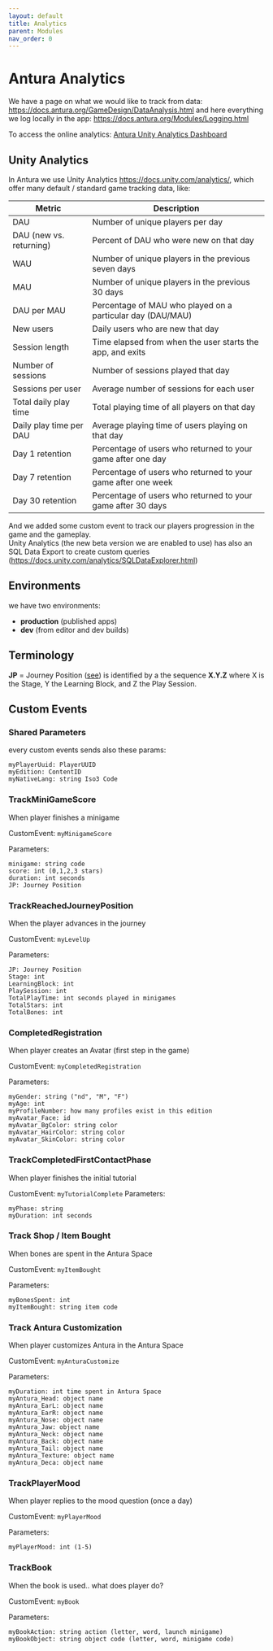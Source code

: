 ```yaml
---
layout: default
title: Analytics
parent: Modules
nav_order: 0
---
```

# Antura Analytics

We have a page on what we would like to track from data: <https://docs.antura.org/GameDesign/DataAnalysis.html> and here everything we log locally in the app: <https://docs.antura.org/Modules/Logging.html>

To access the online analytics: [Antura Unity Analytics Dashboard](https://dashboard.unity3d.com/organizations/567035/projects/ca7a3389-ec6c-44b1-a44d-aa0da4930165/overview?viewMode=project)

## Unity Analytics
In Antura we use Unity Analytics <https://docs.unity.com/analytics/>, which offer many default / standard game tracking data, like:

| Metric | Description |
|---|---|
| DAU | Number of unique players per day |
|DAU (new vs. returning)|Percent of DAU who were new on that day |
| WAU | Number of unique players in the previous seven days|
|MAU | Number of unique players in the previous 30 days |
| DAU per MAU | Percentage of MAU who played on a particular day (DAU/MAU)|
|New users | Daily users who are new that day |
|Session length |Time elapsed from when the user starts the app, and exits|
|Number of sessions|Number of sessions played that day|
|Sessions per user|Average number of sessions for each user|
|Total daily play time|Total playing time of all players on that day|
|Daily play time per DAU|Average playing time of users playing on that day|
|Day 1 retention|Percentage of users who returned to your game after one day|
|Day 7 retention|Percentage of users who returned to your game after one week|
|Day 30 retention|Percentage of users who returned to your game after 30 days|

And we added some custom event to track our players progression in the game and the gameplay.    
Unity Analytics (the new beta version we are enabled to use) has also an SQL Data Export to create custom queries (<https://docs.unity.com/analytics/SQLDataExplorer.html>)

## Environments
we have two environments:
- **production** (published apps)
- **dev** (from editor and dev builds)

## Terminology
**JP** = Journey Position ([see](../Modules/Journey.md))
is identified by a the sequence **X.Y.Z** where X is the Stage, Y the Learning Block, and Z the Play Session.

## Custom Events

### Shared Parameters
every custom events sends also these params:
```
myPlayerUuid: PlayerUUID
myEdition: ContentID
myNativeLang: string Iso3 Code
```

### TrackMiniGameScore
When player finishes a minigame

CustomEvent: `myMinigameScore`

Parameters:
```
minigame: string code
score: int (0,1,2,3 stars)
duration: int seconds
JP: Journey Position
```

### TrackReachedJourneyPosition
When the player advances in the journey

CustomEvent: `myLevelUp`

Parameters:
```
JP: Journey Position
Stage: int
LearningBlock: int
PlaySession: int
TotalPlayTime: int seconds played in minigames
TotalStars: int
TotalBones: int
```

### CompletedRegistration
When player creates an Avatar (first step in the game)

CustomEvent: `myCompletedRegistration`

Parameters:
```
myGender: string ("nd", "M", "F")
myAge: int
myProfileNumber: how many profiles exist in this edition
myAvatar_Face: id
myAvatar_BgColor: string color
myAvatar_HairColor: string color
myAvatar_SkinColor: string color
```

### TrackCompletedFirstContactPhase
When player finishes the initial tutorial

CustomEvent: `myTutorialComplete`
Parameters:
```
myPhase: string
myDuration: int seconds
```

### Track Shop / Item Bought
When bones are spent in the Antura Space

CustomEvent: `myItemBought`

Parameters:
```
myBonesSpent: int
myItemBought: string item code
```

### Track Antura Customization
When player customizes Antura in the Antura Space

CustomEvent: `myAnturaCustomize`

Parameters:
```
myDuration: int time spent in Antura Space
myAntura_Head: object name
myAntura_EarL: object name
myAntura_EarR: object name
myAntura_Nose: object name
myAntura_Jaw: object name
myAntura_Neck: object name
myAntura_Back: object name
myAntura_Tail: object name
myAntura_Texture: object name
myAntura_Deca: object name
```

### TrackPlayerMood
When player replies to the mood question (once a day)

CustomEvent: `myPlayerMood`

Parameters:
```
myPlayerMood: int (1-5)
```

### TrackBook
When the book is used.. what does player do?

CustomEvent: `myBook`

Parameters:
```
myBookAction: string action (letter, word, launch minigame)
myBookObject: string object code (letter, word, minigame code)
```
